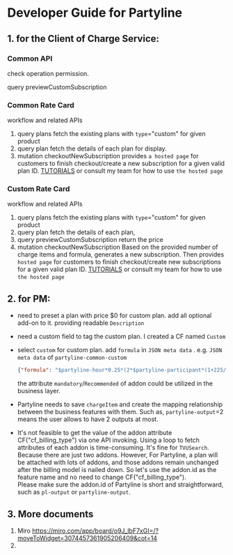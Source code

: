 # Developer Guide for Partyline

## 1. for the Client of Charge Service:

### Common API

check operation permission.

query previewCustomSubscription

### Common Rate Card

workflow and related APIs

1. query plans
   fetch the existing plans with `type`="custom" for given product
2. query plan
   fetch the details of each plan for display.
3. mutation checkoutNewSubscription
   provides `a hosted page` for customers to finish checkout/create a new subscription for a given valid plan ID. 
   [TUTORIALS](https://www.chargebee.com/checkout-portal-docs/checkout-new-tutorial.html) or consult my team for how to use `the hosted page`

### Custom Rate Card

workflow and related APIs

1. query plans
   fetch the existing plans with `type`="custom" for given product
2. query plan
   fetch the details of each plan, 
3. query previewCustomSubscription
   return the price
4. mutation checkoutNewSubscription
   Based on the provided number of charge items and formula, generates a new subscription. Then provides `hosted page` for customers to finish checkout/create new subscriptions for a given valid plan ID. 
   [TUTORIALS](https://www.chargebee.com/checkout-portal-docs/checkout-new-tutorial.html) or consult my team for how to use `the hosted page`

## 2. for PM:

* need to  preset a plan with price $0 for custom plan.  add all optional add-on to it. providing readable `Description`

* need a custom field to tag the custom plan. I created a CF named  `Custom`

* select `custom` for custom plan.  add `formula` in `JSON meta data` . 
  e.g. 
  `JSON meta data`  of `partyline-common-custom`

  ```json
  {"formula": "$partyline-hour*0.25*(2*$partyline-participant*(1+225/100)+$partyline-output*(1+225/100))"}
  ```

  the attribute  `mandatory`/`Recommended` of addon could be utilized in the business layer.

* Partyline needs to save `chargeItem` and create the mapping relationship between the business features with them. 
  Such as,  `partyline-output`=2 means the user allows to have 2 outputs at most.

* It's not feasible to get the value of the addon attribute CF("cf_billing_type") via one API invoking. Using a loop to fetch attributes of each addon is time-consuming. It's fine for `TVUSearch`. Because there are just two addons. However, For Partyline, a plan will be attached with lots of addons, and those addons remain unchanged after the billing model is nailed down. So let's use the addon.id as the feature name and no need to change CF("cf_billing_type").  
  Please make sure the addon.id of Partyline is short and straightforward, such as `pl-output` or `partyline-output`.

## 3. More documents

1. Miro
   https://miro.com/app/board/o9J_lbF7xGI=/?moveToWidget=3074457361905206409&cot=14
2. 

